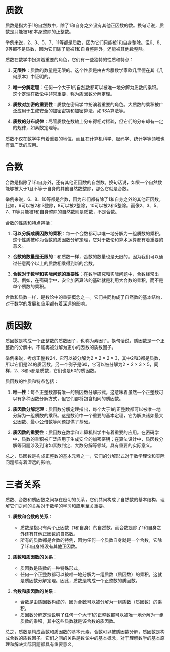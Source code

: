 # 质数
质数是指大于1的自然数中，除了1和自身之外没有其他正因数的数。换句话说，质数是只能被1和本身整除的正整数。

举例来说，2、3、5、7、11等都是质数，因为它们只能被1和自身整除。但6、8、9等都不是质数，因为它们除了能被1和自身整除外，还能被其他数整除。

质数在数学中扮演着重要的角色，它们有一些独特的性质和特点：

1. **无限性**：质数的数量是无限的。这个性质是由古希腊数学家欧几里德在其《几何原本》中证明的。

2. **唯一分解定理**：任何一个大于1的自然数都可以被唯一地分解为质数的乘积。这个定理在数论中非常重要，称为质因数分解定理。

3. **质数对加密的重要性**：质数在密码学中扮演着重要的角色。大质数的乘积被广泛应用于生成安全的加密密钥和加密算法，如RSA算法等。

4. **质数的分布规律**：尽管质数在数轴上分布得相对稀疏，但它们的分布却有一定的规律，如素数定理等。

质数不仅在数学中有着重要的地位，而且在计算机科学、密码学、统计学等领域也有着广泛的应用。

# 合数
合数是指除了1和自身外，还有其他正因数的自然数。换句话说，如果一个自然数能够被大于1且不等于自身的其他自然数整除，那么它就是合数。

举例来说，6、8、10等都是合数，因为它们都有除了1和自身之外的其他正因数。比如，6可以被2和3整除，8可以被2整除，10可以被2和5整除。而像2、3、5、7、11等只能被1和自身整除的自然数则是质数，不是合数。

合数的性质和特点包括：

1. **可以分解成质因数的乘积**：每一个合数都可以唯一地分解为一组质数的乘积。这个性质被称为合数的质因数分解定理，它对于数论和算术运算都有着重要的意义。

2. **合数的数量是无限的**：和质数一样，合数的数量也是无限的。因为我们可以通过任意两个以上的质数相乘得到新的合数。

3. **合数对于数学和实际问题的重要性**：在数学研究和实际问题中，合数经常出现。例如，在密码学中，安全加密算法的基础就是利用大合数的乘积，而不是单个质数的乘积。

合数和质数一样，是数论中的重要概念之一。它们共同构成了自然数的基本结构，对于数学的发展和应用都有着深远的影响。

# 质因数
质因数是构成一个正整数的质数因子，也称为素因子。换句话说，质因数是一个正整数的分解中，不能再被分解为更小的因数的质数因子。

举例来说，考虑正整数24，它可以被分解为2 × 2 × 2 × 3，其中2和3都是质数，所以它们是24的质因数。另一个例子是60，它可以被分解为2 × 2 × 3 × 5，同样，2、3和5都是质数，它们也是60的质因数。

质因数的性质和特点包括：

1. **唯一性**：每个正整数都有唯一的质因数分解形式。这意味着虽然一个正整数可以有多种因数分解方式，但它们都将包含相同的质因数。

2. **质因数分解定理**：质因数分解定理指出，每个大于1的正整数都可以被唯一地分解为一组质数的乘积。这是数论中一个重要的基本定理，它为解决诸如最大公因数、最小公倍数等问题提供了基础。

3. **质因数的重要性**：质因数在数学和计算机科学中有着重要的应用。在密码学中，质数的乘积被广泛应用于生成安全的加密密钥；在算法设计中，质因数分解等问题涉及到诸如素数判定、大数分解等领域，具有重要的实际意义。

总之，质因数是构成正整数的基本元素之一，它们的分解形式对于数学理论和实际问题都有着深远的影响。

# 三者关系
质数、合数和质因数之间存在密切的关系，它们共同构成了自然数的基本结构，理解它们之间的关系对于数学的学习和应用至关重要。

1. **质数和合数的关系**：
   - 质数是指只有两个正因数（1和自身）的自然数，而合数是除了1和自身之外还有其他正因数的自然数。
   - 所有的质数都是合数的特例，因为任何一个质数自身就是一个合数，它除了1和自身外没有其他正因数。

2. **质数和质因数的关系**：
   - 质因数是质数的一种特殊形式。
   - 任何一个正整数都可以被唯一地分解为一组质数（质因数）的乘积，这就是质因数分解定理。因此，质数是构成一个正整数的质因数。

3. **合数和质因数的关系**：
   - 合数是由质因数构成的，因为合数可以被分解为一组质数（质因数）的乘积。
   - 质因数分解定理说明了任何一个大于1的正整数都可以被唯一地分解为一组质数的乘积，其中这些质数就是该合数的质因数。

总之，质数是构成合数和质因数的基本元素，合数可以被质因数分解，质因数是构成合数的质数因子。它们之间的关系是数论中的基本概念，对于理解数学的基本原理和解决实际问题都具有重要意义。
